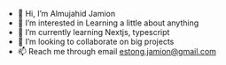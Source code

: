 - 👋 Hi, I’m Almujahid Jamion
- 👀 I’m interested in Learning a little about anything
- 🌱 I’m currently learning Nextjs, typescript
- 💞️ I’m looking to collaborate on big projects
- 📫 Reach me through email estong.jamion@gmail.com

<!---
firemelon96/firemelon96 is a ✨ special ✨ repository because its `README.md` (this file) appears on your GitHub profile.
You can click the Preview link to take a look at your changes.
--->
